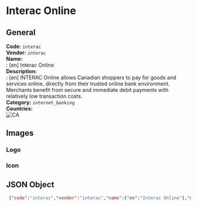 # Interac Online 
## General 
**Code:** `interac`  
**Vendor:** `interac`  
**Name:**  
:	[en] Interac Online  
**Description:**  
: [en] INTERAC Online allows Canadian shoppers to pay for goods and services online, directly from their trusted online bank environment. Merchants benefit from secure and immediate debit payments with relatively low transaction costs.  
**Category:** `internet_banking`  
**Countries:**  
![CA](https://cdnjs.cloudflare.com/ajax/libs/flag-icon-css/3.3.0/flags/4x3/CA.svg#w24)  
 
## Images 
### Logo 
### Icon 
## JSON Object 
```json
 {"code":"interac","vendor":"interac","name":{"en":"Interac Online"},"description":{"en":"INTERAC Online allows Canadian shoppers to\u00a0pay for goods and services online, directly from their trusted online bank environment. Merchants benefit from secure and immediate debit payments with relatively low transaction costs."},"countries":["CA"],"category":"internet_banking"}```  
